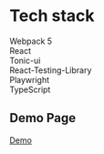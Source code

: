 # Tech stack

Webpack 5  
React  
Tonic-ui  
React-Testing-Library  
Playwright  
TypeScript  

## Demo Page

[Demo](https://liuluke0325.github.io/menu-demo/build/)
